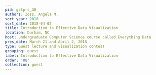 ```yaml
---
pid: gstprs_30
authors: Zoss, Angela M.
sort_year: 2018
sort_date: 2018-04-02
title: Introduction to Effective Data Visualization
location: Durham, NC
host: undergraduate Computer Science course called Everything Data
pres_date: March 21 and April 2, 2018
type: Guest lecture and visualization contest
grouping: guest
label: Introduction to Effective Data Visualization
order: '08'
collection: guest
---
```

